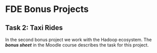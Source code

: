 # FDE Bonus Projects

## Task 2: Taxi Rides

In the second bonus project we work with the Hadoop ecosystem.
The **_bonus sheet_** in the Moodle course describes the task for this
project.